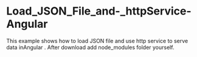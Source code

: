 # Load_JSON_File_and-_httpService-Angular
This example shows how to load JSON file  and use http service to serve data inAngular . After download add node_modules folder yourself.
